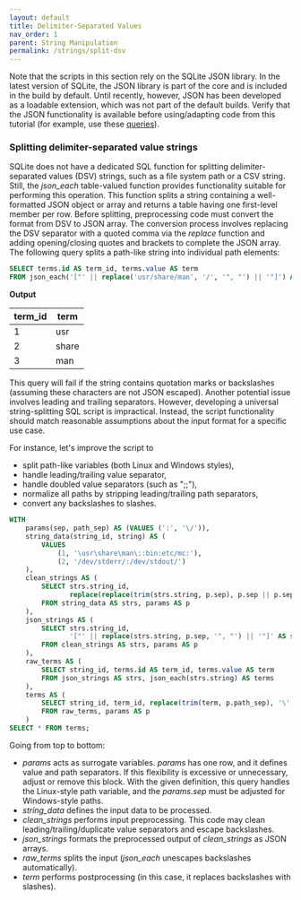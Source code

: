 ```yaml
---
layout: default
title: Delimiter-Separated Values
nav_order: 1
parent: String Manipulation
permalink: /strings/split-dsv
---
```


Note that the scripts in this section rely on the SQLite JSON library. In the latest version of SQLite, the JSON library is part of the core and is included in the build by default. Until recently, however, JSON has been developed as a loadable extension, which was not part of the default builds. Verify that the JSON functionality is available before using/adapting code from this tutorial (for example, use these [queries](/meta/engine)).

### Splitting delimiter-separated value strings

SQLite does not have a dedicated SQL function for splitting delimiter-separated values (DSV) strings, such as a file system path or a CSV string. Still, the *json_each* table-valued function provides functionality suitable for performing this operation. This function splits a string containing a well-formatted JSON object or array and returns a table having one first-level member per row. Before splitting, preprocessing code must convert the format from DSV to JSON array. The conversion process involves replacing the DSV separator with a quoted comma via the *replace* function and adding opening/closing quotes and brackets to complete the JSON array. The following query splits a path-like string into individual path elements:

~~~sql
SELECT terms.id AS term_id, terms.value AS term
FROM json_each('["' || replace('usr/share/man', '/', '", "') || '"]') AS terms;
~~~

**Output**

| term_id | term  |
|---------|-------|
| 1       | usr   |
| 2       | share |
| 3       | man   |

This query will fail if the string contains quotation marks or backslashes (assuming these characters are not JSON escaped). Another potential issue involves leading and trailing separators. However, developing a universal string-splitting SQL script is impractical. Instead, the script functionality should match reasonable assumptions about the input format for a specific use case.

For instance, let's improve the script to

 - split path-like variables (both Linux and Windows styles),
 - handle leading/trailing value separator,
 - handle doubled value separators (such as ";;"),
 - normalize all paths by stripping leading/trailing path separators,
 - convert any backslashes to slashes.

<a name="DSV-Query"></a>
~~~sql
WITH
    params(sep, path_sep) AS (VALUES (':', '\/')),
    string_data(string_id, string) AS (
        VALUES
            (1, '\usr\share\man\::bin:etc/mc:'),
            (2, '/dev/stderr/:/dev/stdout/')
    ),
    clean_strings AS (
        SELECT strs.string_id,
               replace(replace(trim(strs.string, p.sep), p.sep || p.sep, p.sep), '\', '\\') AS string
        FROM string_data AS strs, params AS p
    ),
    json_strings AS (
        SELECT strs.string_id,
               '["' || replace(strs.string, p.sep, '", "') || '"]' AS string
        FROM clean_strings AS strs, params AS p
    ),
    raw_terms AS (
        SELECT string_id, terms.id AS term_id, terms.value AS term
        FROM json_strings AS strs, json_each(strs.string) AS terms
    ),
    terms AS (
        SELECT string_id, term_id, replace(trim(term, p.path_sep), '\', '/') AS term
		FROM raw_terms, params AS p
	)
SELECT * FROM terms;
~~~

Going from top to bottom:

- *params* acts as surrogate variables. *params* has one row, and it defines value and path separators. If this flexibility is excessive or unnecessary, adjust or remove this block. With the given definition, this query handles the Linux-style path variable, and the *params.sep* must be adjusted for Windows-style paths.
- *string_data* defines the input data to be processed.
- *clean_strings* performs input preprocessing. This code may clean leading/trailing/duplicate value separators and escape backslashes.
- *json_strings* formats the preprocessed output of *clean_strings* as JSON arrays.
- *raw_terms* splits the input (*json_each* unescapes backslashes automatically).
- *term* performs postprocessing (in this case, it replaces backslashes with slashes).
